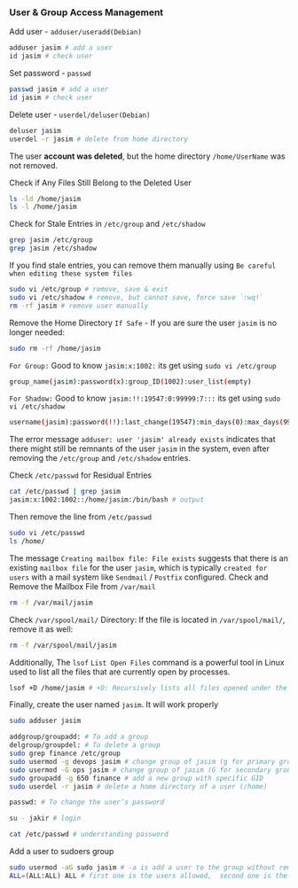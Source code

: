 ### User & Group Access Management
Add user - `adduser/useradd(Debian)`
```bash
adduser jasim # add a user
id jasim # check user
```

Set password - `passwd`
```bash
passwd jasim # add a user
id jasim # check user
```

Delete user - `userdel/deluser(Debian)`
```bash
deluser jasim
userdel -r jasim # delete from home directory
```

The user **account was deleted**, but the home directory `/home/UserName` was not removed.

Check if Any Files Still Belong to the Deleted User
```bash
ls -ld /home/jasim
ls -l /home/jasim
```
Check for Stale Entries in `/etc/group` and `/etc/shadow`
```bash
grep jasim /etc/group
grep jasim /etc/shadow
```
If you find stale entries, you can remove them manually using `Be careful when editing these system files`
```bash
sudo vi /etc/group # remove, save & exit
sudo vi /etc/shadow # remove, but cannot save, force save `:wq!`
rm -rf jasim # remove user manually
```
Remove the Home Directory `If Safe` - If you are sure the user `jasim` is no longer needed:
```bash
sudo rm -rf /home/jasim
```
`For Group:` Good to know `jasim:x:1002:` its get using `sudo vi /etc/group`
```bash
group_name(jasim):password(x):group_ID(1002):user_list(empty)
```

`For Shadow:` Good to know `jasim:!!:19547:0:99999:7:::` its get using `sudo vi /etc/shadow`
```bash
username(jasim):password(!!):last_change(19547):min_days(0):max_days(99999):warn(7):inactive(empty):expire(empty)
```

The error message `adduser: user 'jasim' already exists` indicates that there might still be remnants of the user `jasim` in the system, even after removing the `/etc/group` and `/etc/shadow` entries.

Check `/etc/passwd` for Residual Entries
```bash
cat /etc/passwd | grep jasim
jasim:x:1002:1002::/home/jasim:/bin/bash # output
```
Then remove the line from `/etc/passwd`
```bash
sudo vi /etc/passwd
ls /home/
```

The message `Creating mailbox file: File exists` suggests that there is an existing `mailbox file` for the user `jasim`, which is typically `created for users` with a mail system like `Sendmail` / `Postfix` configured.
Check and Remove the Mailbox File from `/var/mail`
```bash
rm -f /var/mail/jasim
```
Check `/var/spool/mail/` Directory: If the file is located in `/var/spool/mail/`, remove it as well:
```bash
rm -f /var/spool/mail/jasim
```

Additionally, The `lsof` `List Open Files` command is a powerful tool in Linux used to list all the files that are currently open by processes.
```bash
lsof +D /home/jasim # +D: Recursively lists all files opened under the specified directory, including files in subdirectories.
```

Finally, create the user named `jasim`. It will work properly
```bash
sudo adduser jasim
```

```bash
addgroup/groupadd: # To add a group
delgroup/groupdel: # To delete a group
sudo grep finance /etc/group
sudo usermod -g devops jasim # change group of jasim (g for primary group)
sudo usermod -G ops jasim # change group of jasim (G for secondary group)
sudo groupadd -g 650 finance # add a new group with specific GID
sudo userdel -r jasim # delete a home directory of a user (/home)
```
```bash
passwd: # To change the user’s password
```
```bash
su - jakir # login
```
```bash
cat /etc/passwd # understanding password
```

Add a user to sudoers group
```bash
sudo usermod -aG sudo jasim # -a is add a user to the group without removing the current group.
ALL=(ALL:ALL) ALL # first one is the users allowed,  second one is the hosts, third one is the user as you are running the command & last one is the commands allowed
```